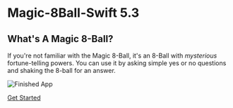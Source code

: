 # Magic-8Ball-Swift 5.3

## What's A Magic 8-Ball?
If you're not familiar with the Magic 8-Ball, it's an 8-Ball with _mysterious_ fortune-telling powers. You can use it by asking simple yes or no questions and shaking the 8-ball for an answer.

![Finished App](https://github.com/MondaleFelix/Magic-8Ball-Swift4/raw/master/P6-Conclusion/assets/finished_app_flow.png)

[Get Started](https://github.com/MondaleFelix/Magic-8Ball-Swift4/blob/master/P1-Getting-Started/content.md)

